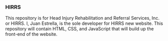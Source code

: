 ### HIRRS
This repository is for Head Injury Rehabilitation and Referral Services, Inc. or HIRRS.
I, Juan Estrella, is the sole developer for HIRRS new website.
This repository will contain HTML, CSS, and JavaScript that will build up the front-end of the website.
